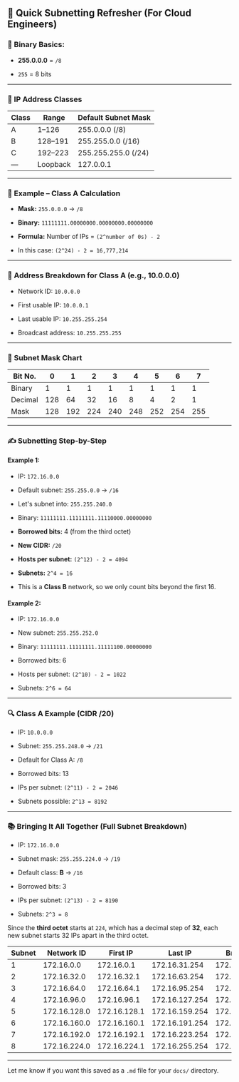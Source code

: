 ## 🧠 Quick Subnetting Refresher (For Cloud Engineers)

### 🔢 Binary Basics:

- **255.0.0.0** = `/8`
    
- `255` = 8 bits
    

---

### 🧭 IP Address Classes

|Class|Range|Default Subnet Mask|
|---|---|---|
|A|1–126|255.0.0.0 (/8)|
|B|128–191|255.255.0.0 (/16)|
|C|192–223|255.255.255.0 (/24)|
|—|Loopback|127.0.0.1|

---

### 🧮 Example – Class A Calculation

- **Mask:** `255.0.0.0` → `/8`
    
- **Binary:** `11111111.00000000.00000000.00000000`
    
- **Formula:** Number of IPs = `(2^number of 0s) - 2`
    
- In this case: `(2^24) - 2 = 16,777,214`
    

---

### 📌 Address Breakdown for Class A (e.g., 10.0.0.0)

- Network ID: `10.0.0.0`
    
- First usable IP: `10.0.0.1`
    
- Last usable IP: `10.255.255.254`
    
- Broadcast address: `10.255.255.255`
    

---

### 🔢 Subnet Mask Chart

|Bit No.|0|1|2|3|4|5|6|7|
|---|---|---|---|---|---|---|---|---|
|Binary|1|1|1|1|1|1|1|1|
|Decimal|128|64|32|16|8|4|2|1|
|Mask|128|192|224|240|248|252|254|255|

---

### ✍️ Subnetting Step-by-Step

#### Example 1:

- IP: `172.16.0.0`
    
- Default subnet: `255.255.0.0` → `/16`
    
- Let's subnet into: `255.255.240.0`
    
- Binary: `11111111.11111111.11110000.00000000`
    
- **Borrowed bits:** 4 (from the third octet)
    
- **New CIDR:** `/20`
    
- **Hosts per subnet:** `(2^12) - 2 = 4094`
    
- **Subnets:** `2^4 = 16`
    
- This is a **Class B** network, so we only count bits beyond the first 16.
    

#### Example 2:

- IP: `172.16.0.0`
    
- New subnet: `255.255.252.0`
    
- Binary: `11111111.11111111.11111100.00000000`
    
- Borrowed bits: 6
    
- Hosts per subnet: `(2^10) - 2 = 1022`
    
- Subnets: `2^6 = 64`
    

---

### 🔍 Class A Example (CIDR /20)

- IP: `10.0.0.0`
    
- Subnet: `255.255.248.0` → `/21`
    
- Default for Class A: `/8`
    
- Borrowed bits: 13
    
- IPs per subnet: `(2^11) - 2 = 2046`
    
- Subnets possible: `2^13 = 8192`
    

---

### 📚 Bringing It All Together (Full Subnet Breakdown)

- IP: `172.16.0.0`
    
- Subnet mask: `255.255.224.0` → `/19`
    
- Default class: **B** → `/16`
    
- Borrowed bits: 3
    
- IPs per subnet: `(2^13) - 2 = 8190`
    
- Subnets: `2^3 = 8`
    

Since the **third octet** starts at `224`, which has a decimal step of **32**, each new subnet starts 32 IPs apart in the third octet.

|Subnet|Network ID|First IP|Last IP|Broadcast|
|---|---|---|---|---|
|1|172.16.0.0|172.16.0.1|172.16.31.254|172.16.31.255|
|2|172.16.32.0|172.16.32.1|172.16.63.254|172.16.63.255|
|3|172.16.64.0|172.16.64.1|172.16.95.254|172.16.95.255|
|4|172.16.96.0|172.16.96.1|172.16.127.254|172.16.127.255|
|5|172.16.128.0|172.16.128.1|172.16.159.254|172.16.159.255|
|6|172.16.160.0|172.16.160.1|172.16.191.254|172.16.191.255|
|7|172.16.192.0|172.16.192.1|172.16.223.254|172.16.223.255|
|8|172.16.224.0|172.16.224.1|172.16.255.254|172.16.255.255|

---

Let me know if you want this saved as a `.md` file for your `docs/` directory.